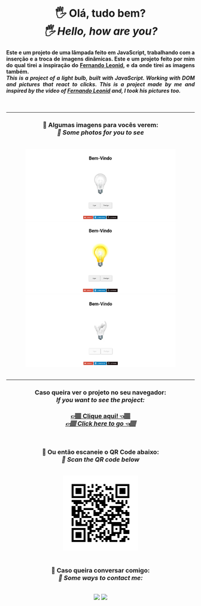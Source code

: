 <div align="center">
<h1> 🖐 Olá, tudo bem? <br> <em>🖐 Hello, how are you?</em></h1>
<h4 align="justify">Este e um projeto de uma lâmpada feito em JavaScript, trabalhando com a inserção e a troca de imagens dinâmicas. Este e um projeto feito por mim do qual tirei a inspiração do <a href="https://www.youtube.com/user/thekpta">Fernando Leonid</a>, e da onde tirei as imagens também.

<br>
<em>This is a project of a light bulb, built with JavaScript. Working with DOM and pictures that react to clicks. This is a project made by me and inspired by the video of <a href="https://www.youtube.com/user/thekpta">Fernando Leonid</a> and, I took his pictures too.</em>
</h4><br>

<hr>

<h3> 📸 Algumas imagens para vocês verem: <br><em>📸 Some photos for you to see</em></h3><br>
<div align="center">
<img src="image/fotoprojeto1.png" alt="Foto do projeto" style="width: 400px;">
<img src="image/fotoprojeto2.png" alt="Foto do projeto" style="width: 400px;">
<img src="image/fotoprojeto3.png" alt="Foto do projeto" style="width: 400px;">
</div>
<br>

<hr>

<h3>Caso queira ver o projeto no seu navegador: <br><em>If you want to see the project:</em></h3>
<h3><a href="https://hugocamposarimathea.github.io/lampada/"> 👉🏽 Clique aqui! 👈🏽 <br><em>👉🏽 Click here to go 👈🏽</em></a></h3><br>
<h3> 📱 Ou então escaneie o QR Code abaixo: <br><em>📱 Scan the QR code below</em></h3>

<br>

<center><img src="image/frame.png" style="width: 200px;"><br></center>

<br>

<h3> 📧 Caso queira conversar comigo: <br> <em>📧 Some ways to contact me:</em></h3><br>
<a href="mailto: hugocamposarimathea@gmail.com"><img src="https://img.shields.io/badge/Gmail-D14836?style=for-the-badge&amp;logo=gmail&amp;logoColor=white" target="_blank"></a>
<a href="https://www.linkedin.com/in/hugocamposarimathea" target="_blank"><img src="https://img.shields.io/badge/-LinkedIn-%230077B5?style=for-the-badge&amp;logo=linkedin&amp;logoColor=white" target="_blank"></a>

</div>
